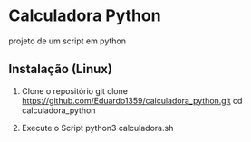 # Calculadora Python
 projeto de um script em python

## Instalação (Linux)
 
1. Clone o repositório
git clone https://github.com/Eduardo1359/calculadora_python.git
cd calculadora_python

2. Execute o Script
python3 calculadora.sh